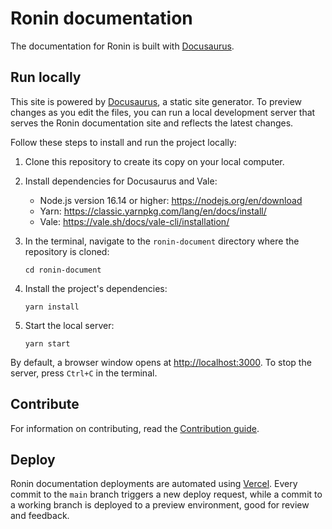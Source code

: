 # Ronin documentation

The documentation for Ronin is built with [Docusaurus](https://docusaurus.io/).

## Run locally
This site is powered by [Docusaurus](https://docusaurus.io), a static site generator. To preview changes as you edit the files, you can run a local development server that serves the Ronin documentation site and reflects the latest changes. 

Follow these steps to install and run the project locally:
1. Clone this repository to create its copy on your local computer.
2. Install dependencies for Docusaurus and Vale:
   * Node.js version 16.14 or higher: https://nodejs.org/en/download
   * Yarn: https://classic.yarnpkg.com/lang/en/docs/install/
   * Vale: https://vale.sh/docs/vale-cli/installation/
3. In the terminal, navigate to the `ronin-document` directory where the repository is cloned:
   ```
   cd ronin-document
   ```

4. Install the project's dependencies:
   ```
   yarn install
   ```

5. Start the local server:
   ```
   yarn start
   ```

By default, a browser window opens at [http://localhost:3000](http://localhost:3000). To stop the server, press `Ctrl+C` in the terminal.

## Contribute
For information on contributing, read the [Contribution guide](https://docs.roninchain.com/community/contribute/contribution-guide).

## Deploy
Ronin documentation deployments are automated using [Vercel](https://vercel.com/). Every commit to the `main` branch triggers a new deploy request, while a commit to a working branch is deployed to a preview environment, good for review and feedback. 
